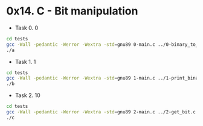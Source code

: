 # 0x14. C - Bit manipulation

- Task 0. 0

```bash
cd tests
gcc -Wall -pedantic -Werror -Wextra -std=gnu89 0-main.c ../0-binary_to_uint.c -o a
./a
```

- Task 1. 1

```bash
cd tests
gcc -Wall -pedantic -Werror -Wextra -std=gnu89 1-main.c ../1-print_binary.c ../_putchar.c -o b
./b
```

- Task 2. 10

```bash
cd tests
gcc -Wall -pedantic -Werror -Wextra -std=gnu89 2-main.c ../2-get_bit.c -o c
./c
```
